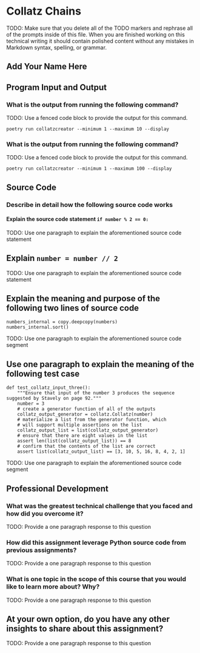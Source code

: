 # Collatz Chains

TODO: Make sure that you delete all of the TODO markers and rephrase all
of the prompts inside of this file. When you are finished working on
this technical writing it should contain polished content without any
mistakes in Markdown syntax, spelling, or grammar.

## Add Your Name Here

## Program Input and Output

### What is the output from running the following command?

TODO: Use a fenced code block to provide the output for this command.

`poetry run collatzcreator --minimum 1 --maximum 10 --display`

### What is the output from running the following command?

TODO: Use a fenced code block to provide the output for this command.

`poetry run collatzcreator --minimum 1 --maximum 100 --display`

## Source Code

### Describe in detail how the following source code works

#### Explain the source code statement `if number % 2 == 0:`

TODO: Use one paragraph to explain the aforementioned source code statement

## Explain `number = number // 2`

TODO: Use one paragraph to explain the aforementioned source code statement

## Explain the meaning and purpose of the following two lines of source code

```
numbers_internal = copy.deepcopy(numbers)
numbers_internal.sort()
```

TODO: Use one paragraph to explain the aforementioned source code segment

## Use one paragraph to explain the meaning of the following test case

```
def test_collatz_input_three():
    """Ensure that input of the number 3 produces the sequence suggested by Stavely on page 92."""
    number = 3
    # create a generator function of all of the outputs
    collatz_output_generator = collatz.Collatz(number)
    # materialize a list from the generator function, which
    # will support multiple assertions on the list
    collatz_output_list = list(collatz_output_generator)
    # ensure that there are eight values in the list
    assert len(list(collatz_output_list)) == 8
    # confirm that the contents of the list are correct
    assert list(collatz_output_list) == [3, 10, 5, 16, 8, 4, 2, 1]
```

TODO: Use one paragraph to explain the aforementioned source code segment

## Professional Development

### What was the greatest technical challenge that you faced and how did you overcome it?

TODO: Provide a one paragraph response to this question

### How did this assignment leverage Python source code from previous assignments?

TODO: Provide a one paragraph response to this question

### What is one topic in the scope of this course that you would like to learn more about? Why?

TODO: Provide a one paragraph response to this question

## At your own option, do you have any other insights to share about this assignment?

TODO: Provide a one paragraph response to this question
